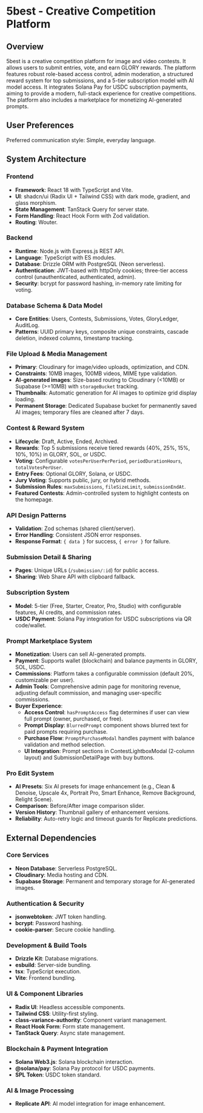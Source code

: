 # 5best - Creative Competition Platform

## Overview
5best is a creative competition platform for image and video contests. It allows users to submit entries, vote, and earn GLORY rewards. The platform features robust role-based access control, admin moderation, a structured reward system for top submissions, and a 5-tier subscription model with AI model access. It integrates Solana Pay for USDC subscription payments, aiming to provide a modern, full-stack experience for creative competitions. The platform also includes a marketplace for monetizing AI-generated prompts.

## User Preferences
Preferred communication style: Simple, everyday language.

## System Architecture

### Frontend
- **Framework**: React 18 with TypeScript and Vite.
- **UI**: shadcn/ui (Radix UI + Tailwind CSS) with dark mode, gradient, and glass morphism.
- **State Management**: TanStack Query for server state.
- **Form Handling**: React Hook Form with Zod validation.
- **Routing**: Wouter.

### Backend
- **Runtime**: Node.js with Express.js REST API.
- **Language**: TypeScript with ES modules.
- **Database**: Drizzle ORM with PostgreSQL (Neon serverless).
- **Authentication**: JWT-based with httpOnly cookies; three-tier access control (unauthenticated, authenticated, admin).
- **Security**: bcrypt for password hashing, in-memory rate limiting for voting.

### Database Schema & Data Model
- **Core Entities**: Users, Contests, Submissions, Votes, GloryLedger, AuditLog.
- **Patterns**: UUID primary keys, composite unique constraints, cascade deletion, indexed columns, timestamp tracking.

### File Upload & Media Management
- **Primary**: Cloudinary for image/video uploads, optimization, and CDN.
- **Constraints**: 10MB images, 100MB videos, MIME type validation.
- **AI-generated images**: Size-based routing to Cloudinary (<10MB) or Supabase (>=10MB) with `storageBucket` tracking.
- **Thumbnails**: Automatic generation for AI images to optimize grid display loading.
- **Permanent Storage**: Dedicated Supabase bucket for permanently saved AI images; temporary files are cleaned after 7 days.

### Contest & Reward System
- **Lifecycle**: Draft, Active, Ended, Archived.
- **Rewards**: Top 5 submissions receive tiered rewards (40%, 25%, 15%, 10%, 10%) in GLORY, SOL, or USDC.
- **Voting**: Configurable `votesPerUserPerPeriod`, `periodDurationHours`, `totalVotesPerUser`.
- **Entry Fees**: Optional GLORY, Solana, or USDC.
- **Jury Voting**: Supports public, jury, or hybrid methods.
- **Submission Rules**: `maxSubmissions`, `fileSizeLimit`, `submissionEndAt`.
- **Featured Contests**: Admin-controlled system to highlight contests on the homepage.

### API Design Patterns
- **Validation**: Zod schemas (shared client/server).
- **Error Handling**: Consistent JSON error responses.
- **Response Format**: `{ data }` for success, `{ error }` for failure.

### Submission Detail & Sharing
- **Pages**: Unique URLs (`/submission/:id`) for public access.
- **Sharing**: Web Share API with clipboard fallback.

### Subscription System
- **Model**: 5-tier (Free, Starter, Creator, Pro, Studio) with configurable features, AI credits, and commission rates.
- **USDC Payment**: Solana Pay integration for USDC subscriptions via QR code/wallet.

### Prompt Marketplace System
- **Monetization**: Users can sell AI-generated prompts.
- **Payment**: Supports wallet (blockchain) and balance payments in GLORY, SOL, USDC.
- **Commissions**: Platform takes a configurable commission (default 20%, customizable per user).
- **Admin Tools**: Comprehensive admin page for monitoring revenue, adjusting default commission, and managing user-specific commissions.
- **Buyer Experience**: 
  - **Access Control**: `hasPromptAccess` flag determines if user can view full prompt (owner, purchased, or free).
  - **Prompt Display**: `BlurredPrompt` component shows blurred text for paid prompts requiring purchase.
  - **Purchase Flow**: `PromptPurchaseModal` handles payment with balance validation and method selection.
  - **UI Integration**: Prompt sections in ContestLightboxModal (2-column layout) and SubmissionDetailPage with buy buttons.

### Pro Edit System
- **AI Presets**: Six AI presets for image enhancement (e.g., Clean & Denoise, Upscale 4x, Portrait Pro, Smart Enhance, Remove Background, Relight Scene).
- **Comparison**: Before/After image comparison slider.
- **Version History**: Thumbnail gallery of enhancement versions.
- **Reliability**: Auto-retry logic and timeout guards for Replicate predictions.

## External Dependencies

### Core Services
- **Neon Database**: Serverless PostgreSQL.
- **Cloudinary**: Media hosting and CDN.
- **Supabase Storage**: Permanent and temporary storage for AI-generated images.

### Authentication & Security
- **jsonwebtoken**: JWT token handling.
- **bcrypt**: Password hashing.
- **cookie-parser**: Secure cookie handling.

### Development & Build Tools
- **Drizzle Kit**: Database migrations.
- **esbuild**: Server-side bundling.
- **tsx**: TypeScript execution.
- **Vite**: Frontend bundling.

### UI & Component Libraries
- **Radix UI**: Headless accessible components.
- **Tailwind CSS**: Utility-first styling.
- **class-variance-authority**: Component variant management.
- **React Hook Form**: Form state management.
- **TanStack Query**: Async state management.

### Blockchain & Payment Integration
- **Solana Web3.js**: Solana blockchain interaction.
- **@solana/pay**: Solana Pay protocol for USDC payments.
- **SPL Token**: USDC token standard.

### AI & Image Processing
- **Replicate API**: AI model integration for image enhancement.